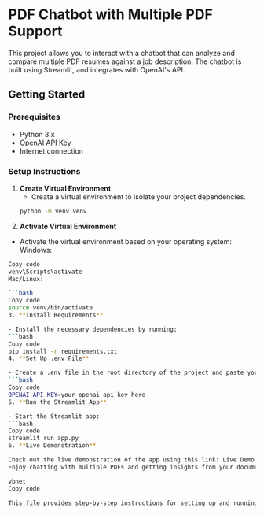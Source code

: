 # PDF Chatbot with Multiple PDF Support

This project allows you to interact with a chatbot that can analyze and compare multiple PDF resumes against a job description. The chatbot is built using Streamlit, and integrates with OpenAI's API.

## Getting Started

### Prerequisites
- Python 3.x
- [OpenAI API Key](https://beta.openai.com/signup/)
- Internet connection

### Setup Instructions

1. **Create Virtual Environment**
   - Create a virtual environment to isolate your project dependencies.
   ```bash
   python -m venv venv
   
2. **Activate Virtual Environment**

- Activate the virtual environment based on your operating system:
Windows:

```bash
Copy code
venv\Scripts\activate
Mac/Linux:

```bash
Copy code
source venv/bin/activate
3. **Install Requirements**

- Install the necessary dependencies by running:
```bash
Copy code
pip install -r requirements.txt
4. **Set Up .env File**

- Create a .env file in the root directory of the project and paste your OpenAI API key in it:
```bash
Copy code
OPENAI_API_KEY=your_openai_api_key_here
5. **Run the Streamlit App**

- Start the Streamlit app:
```bash
Copy code
streamlit run app.py
6. **Live Demonstration**

Check out the live demonstration of the app using this link: Live Demo
Enjoy chatting with multiple PDFs and getting insights from your documents!

vbnet
Copy code

This file provides step-by-step instructions for setting up and running your chatbot application. Mak

